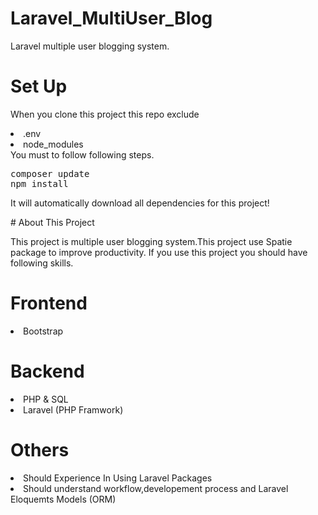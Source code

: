 # Laravel_MultiUser_Blog
Laravel multiple user blogging system.
# Set Up
<p>
When you clone this project this repo exclude 
<li>.env</li>
<li>node_modules</li>
You must to follow following steps.
<pre>
composer update
npm install
</pre>
It will automatically download all dependencies for this project!
</p>
# About This Project
<p>
This project is multiple user blogging system.This project use Spatie package to improve productivity.
If you use this project you should have following skills.

# Frontend

<li>Bootstrap</li>

# Backend

<li>PHP & SQL  </li>
<li>Laravel (PHP Framwork)</li>

# Others

<li>Should Experience In Using Laravel Packages </li>
<li> Should understand workflow,developement process and Laravel Eloquemts Models (ORM)

</p>
